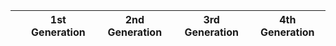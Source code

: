 |     | 1st Generation | 2nd Generation | 3rd Generation | 4th Generation    |
| --- | -------------- | -------------- | -------------- | --- |
